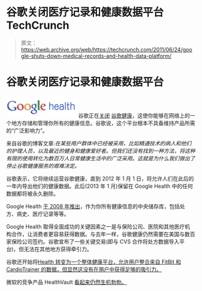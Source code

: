 # 谷歌关闭医疗记录和健康数据平台 TechCrunch

> 原文：<https://web.archive.org/web/https://techcrunch.com/2011/06/24/google-shuts-down-medical-records-and-health-data-platform/>

# 谷歌关闭医疗记录和健康数据平台

![](img/caa05794119ba2d0b56169761e80da23.png)谷歌正在[关闭](https://web.archive.org/web/20230205031837/http://googleblog.blogspot.com/2011/06/update-on-google-health-and-google.html) [谷歌健康](https://web.archive.org/web/20230205031837/http://www.google.com/intl/en-US/health/about/)，这使你能够在网络上的一个地方存储和管理你所有的健康信息。谷歌说，这个平台根本不具备维持产品所需的“广泛影响力”。

来自谷歌的博客文章:*在某些用户群体中已经被采用，比如精通技术的病人和他们的护理人员，以及最近的健身和健康爱好者。但我们还没有找到一种方法，将这种有限的使用转化为数百万人日常健康生活中的广泛采用。这就是为什么我们做出了停止谷歌健康服务的艰难决定。*

谷歌表示，它将继续运营谷歌健康，直到 2012 年 1 月 1 日，将允许人们在此后的一年内导出他们的健康数据。此后(2013 年 1 月)保留在 Google Health 中的任何数据都将被永久删除。

Google Health [于 2008 年推出](https://web.archive.org/web/20230205031837/https://techcrunch.com/2008/05/19/google-health-a-quick-peek/)，作为你所有健康信息的中央储存库，包括处方、病史、医疗记录等等。

Google Health 取得全面成功的关键因素之一是与保险公司、医院和其他医疗机构合作，让消费者更容易获得数据。与去年一样，谷歌健康仍然需要在美国与数百家保险公司签约。谷歌宣布了一些关键交易(即与 CVS 合作将处方数据导入平台)，但无法在其他地方获得牵引力。

谷歌还开始将[Health 转变为一个整体健康平台，允许用户整合来自 FitBit 和 CardioTrainer 的数据，但显然这没有在用户中获得足够的吸引力。](https://web.archive.org/web/20230205031837/https://techcrunch.com/2010/09/15/google-health-gets-a-wellness-makeover-now-integrated-with-fitbit-and-cardiotrainer/)

微软的竞争产品 HealthVault [看起来仍然生机勃勃。](https://web.archive.org/web/20230205031837/http://www.zdnet.com/blog/microsoft/microsofts-healthvault-gets-facebook-authentication-mobile-phone-support/9625)